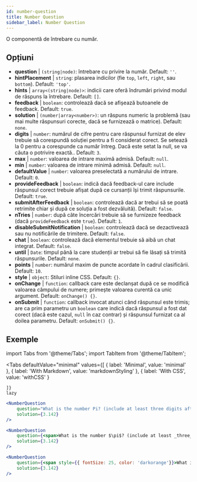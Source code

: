 ```yaml
---
id: number-question 
title: Number Question
sidebar_label: Number Question
---
```


O componentă de întrebare cu număr.

## Opțiuni

* __question__ | `(string|node)`: întrebare cu privire la număr. Default: `''`.
* __hintPlacement__ | `string`: plasarea indicilor (fie `top`, `left`, `right`, sau `bottom`). Default: `'top'`.
* __hints__ | `array<(string|node)>`: indicii care oferă îndrumări privind modul de răspuns la întrebare. Default: `[]`.
* __feedback__ | `boolean`: controlează dacă se afișează butoanele de feedback. Default: `true`.
* __solution__ | `(number|array<number>)`: un răspuns numeric la problemă (sau mai multe răspunsuri corecte, dacă se furnizează o matrice). Default: `none`.
* __digits__ | `number`: numărul de cifre pentru care răspunsul furnizat de elev trebuie să corespundă soluției pentru a fi considerat corect. Se setează la 0 pentru a corespunde ca număr întreg. Dacă este setat la null, se va căuta o potrivire exactă.. Default: `3`.
* __max__ | `number`: valoarea de intrare maximă admisă. Default: `null`.
* __min__ | `number`: valoarea de intrare minimă admisă. Default: `null`.
* __defaultValue__ | `number`: valoarea preselectată a numărului de intrare. Default: `0`.
* __provideFeedback__ | `boolean`: indică dacă feedback-ul care include răspunsul corect trebuie afișat după ce cursanții își trimit răspunsurile. Default: `true`.
* __submitAfterFeedback__ | `boolean`: controlează dacă ar trebui să se poată retrimite chiar și după ce soluția a fost dezvăluită). Default: `false`.
* __nTries__ | `number`: după câte încercări trebuie să se furnizeze feedback (dacă `provideFeedback` este `true`). Default: `1`.
* __disableSubmitNotification__ | `boolean`: controlează dacă se dezactivează sau nu notificările de trimitere. Default: `false`.
* __chat__ | `boolean`: controlează dacă elementul trebuie să aibă un chat integrat. Default: `false`.
* __until__ | `Date`: timpul până la care studenții ar trebui să fie lăsați să trimită răspunsurile. Default: `none`.
* __points__ | `number`: numărul maxim de puncte acordate în cadrul clasificării. Default: `10`.
* __style__ | `object`: Stiluri inline CSS. Default: `{}`.
* __onChange__ | `function`: callback care este declanșat după ce se modifică valoarea câmpului de numere; primește valoarea curentă ca unic argument. Default: `onChange() {}`.
* __onSubmit__ | `function`: callback invocat atunci când răspunsul este trimis; are ca prim parametru un `boolean` care indică dacă răspunsul a fost dat corect (dacă este cazul, `null` în caz contrar) și răspunsul furnizat ca al doilea parametru. Default: `onSubmit() {}`.


## Exemple

import Tabs from '@theme/Tabs';
import TabItem from '@theme/TabItem';

<Tabs
    defaultValue="minimal"
    values={[
        { label: 'Minimal', value: 'minimal' },
        { label: 'With Markdown', value: 'markdownStyling' },
        { label: 'With CSS', value: 'withCSS' }
        
    ]}
    lazy
>

<TabItem value="minimal">

```jsx live
<NumberQuestion
    question="What is the number Pi? (include at least three digits after the decimal point)"
    solution={3.142}
/>
```
</TabItem>

<TabItem value="markdownStyling">

```jsx live
<NumberQuestion
    question={<span>What is the number $\pi$? (include at least _three_ digits after the decimal point)</span>}
    solution={3.142}
/>
```
</TabItem>

<TabItem value="withCSS">

```jsx live
<NumberQuestion
    question={<span style={{ fontSize: 25, color: 'darkorange'}}>What is the number PI - three digits after the period</span>}
    solution={3.142}
/>
```
</TabItem>

</Tabs>
